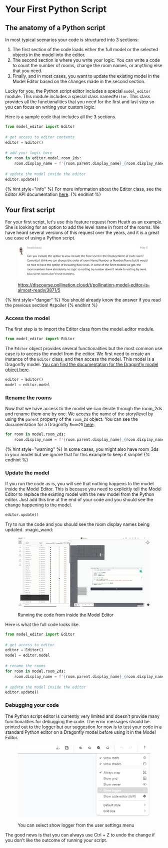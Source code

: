 # Your First Python Script

## The anatomy of a Python script

In most typical scenarios your code is structured into 3 sections:

1. The first section of the code loads either the full model or the selected objects in the model into the editor.
2. The second section is where you write your logic. You can write a code to count the number of rooms, change the room names, or anything else that you need.
3. Finally, and in most cases, you want to update the existing model in the Model Editor based on the changes made in the second section.

Lucky for you, the Python script editor includes a special `model_editor` module. This module includes a special class named`Editor`. This class provides all the functionalities that you need for the first and last step so you can focus on writing your custom logic.

Here is a sample code that includes all the 3 sections.

```python
from model_editor import Editor

# get access to editor contents
editor = Editor()

# add your logic here
for room in editor.model.room_2ds:
    room.display_name = f'{room.parent.display_name}_{room.display_name}'
    
# update the model inside the editor
editor.update()
```

{% hint style="info" %}
For more information about the Editor class, see the Editor API documentation [here](editor-class-api-documentation.md).
{% endhint %}

## Your first script

For your first script, let's use this feature request from Heath as an example. She is looking for an option to add the level name in front of the rooms. We have heard several versions of this request over the years, and it is a great use case of using a Python script.

<figure><img src="../../.gitbook/assets/image (3).png" alt=""><figcaption><p><a href="https://discourse.pollination.cloud/t/pollination-model-editor-is-almost-ready/3871/5?u=mostapha">https://discourse.pollination.cloud/t/pollination-model-editor-is-almost-ready/3871/5</a></p></figcaption></figure>

{% hint style="danger" %}
You should already know the answer if you read the previous section! #spoiler
{% endhint %}

### Access the model

The first step is to import the Editor class from the model\_editor module.

```python
from model_editor import Editor
```

The `Editor` object provides several functionalities but the most common use case is to access the model from the editor. We first need to create an instance of the `Editor` class, and then access the model. This model is a Dragonfly model. [You can find the documentation for the Dragonfly model object here](https://www.ladybug.tools/dragonfly-core/docs/dragonfly.model.html#dragonfly.model.Model).

```python
editor = Editor()
model = editor.model
```

### Rename the rooms

Now that we have access to the model we can iterate through the room\_2ds and rename them one by one. We access the name of the story/level by using the `parent` property of the `room_2d` object. You can see the documentation for a Dragonfly `Room2D` [here](https://www.ladybug.tools/dragonfly-core/docs/dragonfly.room2d.html#module-dragonfly.room2d).

```python
for room in model.room_2ds:
    room.display_name = f'{room.parent.display_name}_{room.display_name}'
```

{% hint style="warning" %}
In some cases, you might also have room\_3ds in your model but we ignore that for this example to keep it simple!
{% endhint %}

### Update the model

If you run the code as is, you will see that nothing happens to the model inside the Model Editor. This is because you need to explicitly tell the Model Editor to replace the existing model with the new model from the Python editor. Just add this line at the end of your code and you should see the change happening to the model.

```python
editor.update()
```

Try to run the code and you should see the room display names being updated. :magic\_wand:

<figure><img src="../../.gitbook/assets/your-first-script.gif" alt=""><figcaption><p>Running the code from inside the Model Editor</p></figcaption></figure>

Here is what the full code looks like.

```python
from model_editor import Editor

# get access to editor
editor = Editor()
model = editor.model

# rename the rooms
for room in model.room_2ds:
    room.display_name = f'{room.parent.display_name}_{room.display_name}'
    
# update the model inside the editor
editor.update()
```

### Debugging your code

The Python script editor is currently very limited and doesn't provide many functionalities for debugging the code. The error messages should be printed out to the logger but our suggestion for now is to test your code in a standard Python editor on a Dragonfly model before using it in the Model Editor.

<figure><img src="../../.gitbook/assets/image (4).png" alt=""><figcaption><p>You can select show logger from the user settings menu</p></figcaption></figure>

The good news is that you can always use Ctrl + Z to undo the change if you don't like the outcome of running your script.
